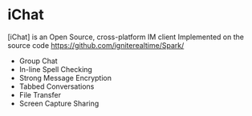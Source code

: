 iChat
=====

[iChat] is an Open Source, cross-platform IM client Implemented on the source code https://github.com/igniterealtime/Spark/

  - Group Chat
  - In-line Spell Checking
  - Strong Message Encryption
  - Tabbed Conversations
  - File Transfer
  - Screen Capture Sharing

